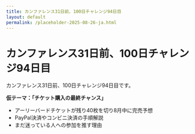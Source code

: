 ```yaml
---
title: カンファレンス31日前、100日チャレンジ94日目
layout: default
permalink: /placeholder-2025-08-26-ja.html
---
```


# カンファレンス31日前、100日チャレンジ94日目

カンファレンス31日前、100日チャレンジ94日目です。

**仮テーマ：「チケット購入の最終チャンス」**
- アーリーバードチケットが残り40枚を切り8月中に完売予想
- PayPal決済やコンビニ決済の手順解説
- まだ迷っている人への参加を推す理由